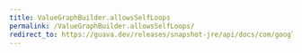 ```yaml
---
title: ValueGraphBuilder.allowsSelfLoops
permalink: /ValueGraphBuilder.allowsSelfLoops/
redirect_to: https://guava.dev/releases/snapshot-jre/api/docs/com/google/common/graph/ValueGraphBuilder.html#allowsSelfLoops-boolean-
---
```

